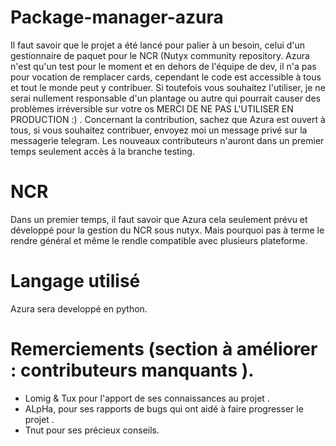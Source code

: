 # Package-manager-azura
Il faut savoir que le projet a été lancé pour palier à un besoin, celui d'un gestionnaire de paquet pour le NCR (Nutyx community repository.
Azura n'est qu'un test pour le moment et en dehors de l'équipe de dev, il n'a pas pour vocation de remplacer cards, cependant le code est accessible à tous et tout le monde peut y contribuer.
Si toutefois vous souhaitez l'utiliser, je ne serai nullement responsable d'un plantage ou autre qui pourrait causer des problèmes irréversible sur votre os MERCI DE NE PAS L'UTILISER EN PRODUCTION :) .
Concernant la contribution, sachez que Azura est ouvert à tous, si vous souhaitez contribuer, envoyez moi un message privé sur la messagerie telegram.
Les nouveaux contributeurs n'auront dans un premier temps seulement accès à la branche testing.

# NCR
Dans un premier temps, il faut savoir que Azura cela seulement prévu et développé pour la gestion du NCR sous nutyx.
Mais pourquoi pas à terme le rendre général et même le rendle compatible avec plusieurs plateforme.

# Langage utilisé
Azura sera developpé en python.

# Remerciements (section à améliorer : contributeurs manquants ).

- Lomig & Tux pour l'apport de ses connaissances au projet .
- ALpHa, pour ses rapports de bugs qui ont aidé à faire progresser le projet .
- Tnut pour ses précieux conseils.

